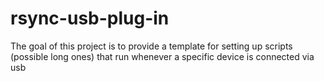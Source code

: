 # rsync-usb-plug-in
The goal of this project is to provide a template for setting up scripts (possible long ones) that run whenever a specific device is connected via usb

